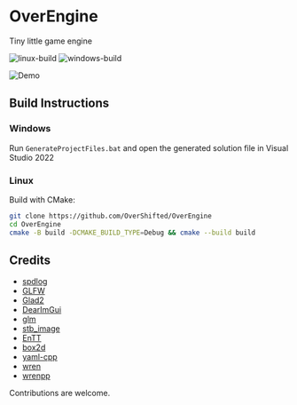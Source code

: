 # OverEngine
Tiny little game engine

![linux-build](https://github.com/OverShifted/OverEngine/workflows/linux-build/badge.svg)
![windows-build](https://github.com/OverShifted/OverEngine/workflows/windows-build/badge.svg)

<!-- ![Logo](https://repository-images.githubusercontent.com/246120634/f6e9f080-a288-11ea-9a12-502646520a32) -->
<!-- ![Demo](https://user-images.githubusercontent.com/53635046/212471698-c1f55569-1f98-4c1b-b29d-0e8fa02a00af.png) -->
![Demo](https://user-images.githubusercontent.com/53635046/222447282-e7c00296-1a72-469d-b8db-61c08aab3063.png)

## Build Instructions
### Windows
Run `GenerateProjectFiles.bat` and open the generated solution file in Visual Studio 2022

### Linux
Build with CMake:
```sh
git clone https://github.com/OverShifted/OverEngine
cd OverEngine
cmake -B build -DCMAKE_BUILD_TYPE=Debug && cmake --build build
```
## Credits
* [spdlog](https://github.com/gabime/spdlog)
* [GLFW](https://github.com/glfw/GLFW)
* [Glad2](https://gen.glad.sh/)
* [DearImGui](https://github.com/ocornut/imgui)
* [glm](https://github.com/g-truc/glm)
* [stb_image](https://github.com/nothings/stb/blob/master/stb_image.h)
* [EnTT](https://github.com/skypjack/entt)
* [box2d](https://github.com/erincatto/box2d)
* [yaml-cpp](https://github.com/jbeder/yaml-cpp)
* [wren](https://github.com/wren-lang/wren)
* [wrenpp](https://github.com/Nelarius/wrenpp)

Contributions are welcome.


